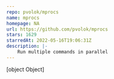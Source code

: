 ```yaml
---
repo: pvolok/mprocs
name: mprocs
homepage: NA
url: https://github.com/pvolok/mprocs
stars: 1629
starredAt: 2022-05-16T19:06:31Z
description: |-
    Run multiple commands in parallel
---
```


[object Object]
